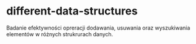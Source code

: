 # different-data-structures
Badanie efektywności opreracji dodawania, usuwania oraz wyszukiwania elementów w różnych strukrurach danych.
